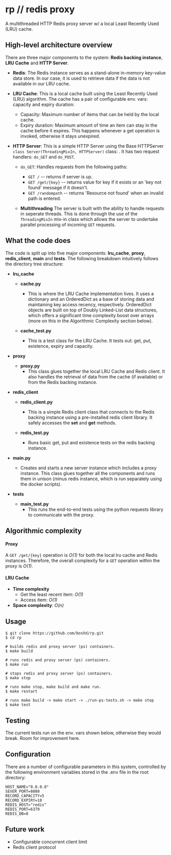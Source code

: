 # rp // redis proxy

A multithreaded HTTP Redis proxy server w/ a local Least Recently Used (LRU) cache.

## High-level architecture overview

There are three major components to the system: **Redis backing instance**, **LRU Cache** and **HTTP Server**.

- **Redis**: The Redis instance serves as a stand-alone in-memory key-value data store. In our case, it is used to retrieve data if the data is not available in our LRU cache.

- **LRU Cache**: This is a local cache built using the Least Recently Used (LRU) algorithm. The cache has a pair of configurable env. vars: capacity and expiry duration:
    - Capacity: Maximum number of items that can be held by the local cache.
    - Expiry duration: Maximum amount of time an item can stay in the cache before it expires. This happens whenever a get operation is invoked, otherwise it stays unexpired.

- **HTTP Server**: This is a simple HTTP Server using the Base HTTPServer `class Server(ThreadingMixIn, HTTPServer)` class: . It has two request handlers: `do_GET` and `do_POST`.

  - `do_GET`: Handles requests from the following paths:
    - `GET /` -- returns if server is up.
    - `GET /get/{key}` -- returns value for key if it exists or an 'key not found' message if it doesn't.
    - `GET /randompath` -- returns 'Resource not found' when an invalid path is entered.

  - **Multithreading**
    The server is built with the ability to handle requests in seperate threads. This is done through the use of the `ThreadingMixIn` mix-in class which allows the server to undertake parallel processing of incoming `GET` requests.

## What the code does

The code is split up into five major components: **lru_cache**, **proxy**, **redis_client**, **main** and **tests**. The following breakdown intuitively follows the directory tree structure:

- **lru_cache**
  - **cache.py**
    - This is where the LRU Cache implementation lives. It uses a dictionary and an OrderedDict as a base of storing data and maintaining key access recency, respectively. OrderedDict objects are built on top of Doubly Linked-List data structures, which offers a significant time complexity boost over arrays (more on this in the Algorithmic Complexity section below).

  - **cache_test.py**
    - This is a test class for the LRU Cache. It tests out: get, put, existence, expiry and capacity.

- **proxy**
  - **proxy.py**
    - This class glues together the local LRU Cache and Redis client. It also handles the retrieval of data from the cache (if available) or from the Redis backing instance.

- **redis_client**
  - **redis_client.py**
    - This is a simple Redis client class that connects to the Redis backing instance using a pre-installed redis client library. It safely accesses the **set** and **get** methods.

  - **redis_test.py**
    - Runs basic get, put and existence tests on the redis backing instance.

- **main.py**
  - Creates and starts a new server instance which includes a proxy instance. This class glues together all the components and runs them in unison (minus redis instance, which is run separately using the docker scripts).

- **tests**
  - **main_test.py**
    - This runs the end-to-end tests using the python requests library to communicate with the proxy.

## Algorithmic complexity

#### Proxy
A `GET /get/{key}` operation is *O(1)* for both the local lru cache and Redis instances. Therefore, the overall complexity for a `GET` operation within the proxy is *O(1)*.

#### LRU Cache
- **Time complexity**
  - Get the least recent item: *O(1)*
  - Access item: *O(1)*
- **Space complexity**: *O(n)*

## Usage

```
$ git clone https://github.com/boshd/rp.git
$ cd rp

# builds redis and proxy server (ps) containers.
$ make build

# runs redis and proxy server (ps) containers.
$ make run

# stops redis and proxy server (ps) containers.
$ make stop

# runs make stop, make build and make run.
$ make restart

# runs make build -> make start -> ./run-ps-tests.sh -> make stop
$ make test
```

## Testing

The current tests run on the env. vars shown below, otherwise they would break. Room for improvement here.

## Configuration

There are a number of configurable parameters in this system, controlled by the following environment variables stored in the .env file in the root directory:

```
HOST_NAME="0.0.0.0"
SEVER_PORT=8080
RECORD_CAPACITY=5
RECORD_EXPIRY=10
REDIS_HOST="redis"
REDIS_PORT=6379
REDIS_DB=0
```

## Future work
- Configurable concurrent client limit
- Redis client protocol



